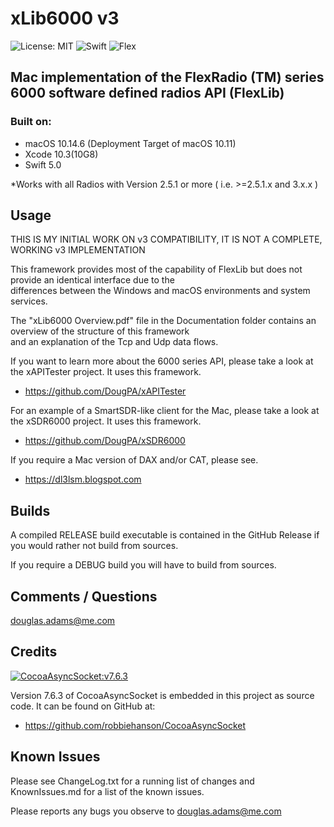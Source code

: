 # xLib6000 v3

![License: MIT](https://img.shields.io/badge/License-MIT-yellow.svg)
![Swift](https://img.shields.io/badge/Swift-5.0-orange.svg?style=flat)
![Flex](https://img.shields.io/badge/Flex_Versions-v2.4_v2.5_v3.x-blue.svg)

## Mac implementation of the FlexRadio (TM) series 6000 software defined radios API (FlexLib)

### Built on:
*  macOS 10.14.6 (Deployment Target of macOS 10.11)
*  Xcode 10.3(10G8)
*  Swift 5.0


*Works with all Radios with Version 2.5.1 or more ( i.e. >=2.5.1.x and 3.x.x )

## Usage




THIS IS MY INITIAL WORK ON v3 COMPATIBILITY, IT IS NOT A COMPLETE, WORKING v3 IMPLEMENTATION





This framework provides most of the capability of FlexLib but does not provide an identical  interface due to the  
differences between the Windows and macOS environments and system services.

The "xLib6000 Overview.pdf" file in the Documentation folder contains an overview of the structure of this framework  
and an explanation of the Tcp and Udp data flows.  

If you want to learn more about the 6000 series API, please take a look at the xAPITester project. It uses this framework.

* https://github.com/DougPA/xAPITester

For an example of a SmartSDR-like client for the Mac, please take a look at the xSDR6000 project. It uses this framework.

* https://github.com/DougPA/xSDR6000

If you require a Mac version of DAX and/or CAT, please see.

* https://dl3lsm.blogspot.com


## Builds

A compiled RELEASE build executable is contained in the GitHub Release if you would rather not build from sources.  

If you require a DEBUG build you will have to build from sources.   


## Comments / Questions

douglas.adams@me.com


## Credits

[![CocoaAsyncSocket:v7.6.3](https://img.shields.io/badge/License-MIT-yellow.svg)](https://github.com/robbiehanson/CocoaAsyncSocket)

Version 7.6.3 of CocoaAsyncSocket is embedded in this project as source code. It can be found on GitHub at:  

* https://github.com/robbiehanson/CocoaAsyncSocket


## Known Issues

Please see ChangeLog.txt for a running list of changes and KnownIssues.md for a list of the known issues.

Please reports any bugs you observe to douglas.adams@me.com
